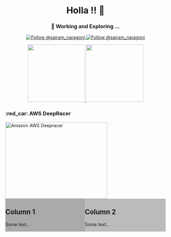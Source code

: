 <h1 align="center">
  Holla !! 👋
</h1>

<h3 align="center">
 🔭 Working and Exploring ...
</h3>

<p align="center">
  <a href="https://twitter.com/@sairam_naragoni">
    <img src="https://img.shields.io/twitter/follow/sairam_naragoni?label=Follow%20Me&style=social" alt="Follow @sairam_naragoni" />
  </a>
  <a href="https://www.linkedin.com/in/SairamNaragoni">
    <img src="https://img.shields.io/badge/-SairamNaragoni-blue?style=flat-square&logo=Linkedin&logoColor=white&link=https://www.linkedin.com/in/SairamNaragoni" alt="Follow @sairam_naragoni" />
  </a>
</p>

<div align="center">
<a href="https://github.com/SairamNaragoni/github-readme-stats">
  <img src="https://github-readme-stats.vercel.app/api?username=SairamNaragoni&hide=contribs,issues&show_icons=true&theme=ayu-mirage" height="180px"  />
</a>
<a href="https://github.com/SairamNaragoni/github-readme-stats">
  <img src="https://github-readme-stats.vercel.app/api/top-langs/?username=SairamNaragoni&theme=ayu-mirage&hide=css" height="180px"/>
</a>
</div>


<div position="fixed">  
  <div float="left"><h3> :red_car: AWS DeepRacer</h3></div>
  <a float="right" position href="http://www.youtube.com/watch?feature=player_embedded&v=27gmmUd-cWI
  " ><img src="http://img.youtube.com/vi/27gmmUd-cWI/0.jpg" 
  alt="Amazon AWS Deepracer" width="320" height="240" /></a>
<div>
  
<div class="row" style="display:flex">
  <div class="column" style="background-color:#aaa;">
    <h2>Column 1</h2>
    <p>Some text..</p>
  </div>
  <div class="column" style="background-color:#bbb;">
    <h2>Column 2</h2>
    <p>Some text..</p>
  </div>
</div>
<!--

- 🔭 Exploring ....
- 🌱 I’m currently learning ...
- 👯 I’m looking to collaborate on ...
- 🤔 I’m looking for help with ...
- 💬 Ask me about ...
- 📫 How to reach me: ...
- 😄 Pronouns: ...
- ⚡ Fun fact: ...
-->

